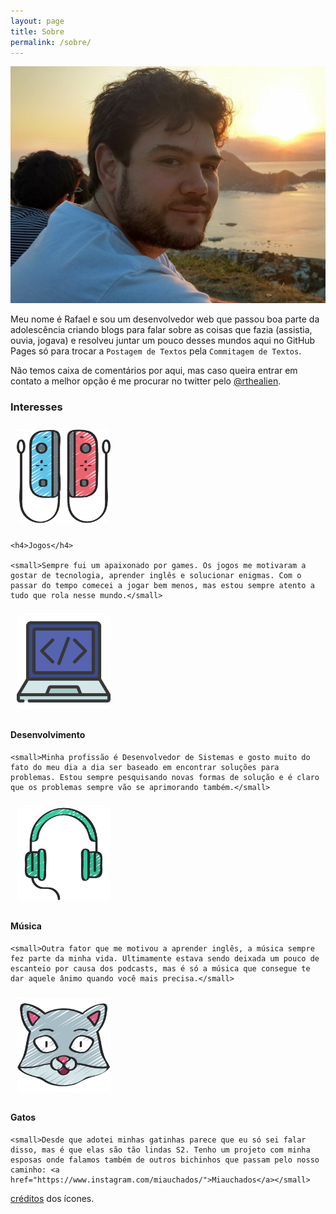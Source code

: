 ```yaml
---
layout: page
title: Sobre
permalink: /sobre/
---
```


<img src="/assets/sobre/eu2.jpg" class="foto_sobre" style="">

Meu nome é Rafael e sou um desenvolvedor web que passou boa parte da adolescência criando blogs para falar sobre as coisas que fazia (assistia, ouvia, jogava) e resolveu juntar um pouco desses mundos aqui no GitHub Pages só para trocar a `Postagem de Textos` pela `Commitagem de Textos`.

Não temos caixa de comentários por aqui, mas caso queira entrar em contato a melhor opção é me procurar no twitter pelo [@rthealien].

### Interesses

<div class="interesseiro">
<div class="interesses">
	<img src="/assets/sobre/controle-de-video-game.png" style="-moz-border-radius: 5%;border-radius: 5%;width: 150px;margin: 10px;">

	<h4>Jogos</h4>

	<small>Sempre fui um apaixonado por games. Os jogos me motivaram a gostar de tecnologia, aprender inglês e solucionar enigmas. Com o passar do tempo comecei a jogar bem menos, mas estou sempre atento a tudo que rola nesse mundo.</small>
</div>

<div class="interesses">
	<img src="/assets/sobre/desenvolvimento-web.png" style="-moz-border-radius: 5%;border-radius: 5%;width: 150px;margin: 10px;">
	<h4>Desenvolvimento</h4>

	<small>Minha profissão é Desenvolvedor de Sistemas e gosto muito do fato do meu dia a dia ser baseado em encontrar soluções para problemas. Estou sempre pesquisando novas formas de solução e é claro que os problemas sempre vão se aprimorando também.</small>

</div>
<div class="interesses">
	<img src="/assets/sobre/fones-de-ouvido.png" style="-moz-border-radius: 5%;border-radius: 5%;width: 150px;margin: 10px;">
	<h4>Música</h4>

	<small>Outra fator que me motivou a aprender inglês, a música sempre fez parte da minha vida. Ultimamente estava sendo deixada um pouco de escanteio por causa dos podcasts, mas é só a música que consegue te dar aquele ânimo quando você mais precisa.</small>
</div>
<div class="interesses">
	<img src="/assets/sobre/cat.png" style="-moz-border-radius: 5%;border-radius: 5%;width: 150px;margin: 10px;">
	<h4>Gatos</h4>

	<small>Desde que adotei minhas gatinhas parece que eu só sei falar disso, mas é que elas são tão lindas S2. Tenho um projeto com minha esposas onde falamos também de outros bichinhos que passam pelo nosso caminho: <a href="https://www.instagram.com/miauchados/">Miauchados</a></small>
</div>
</div>




[créditos] dos ícones.

[@rthealien]:https://twitter.com/rthealien
[créditos]:https://www.flaticon.com/br/autores/juicy-fish